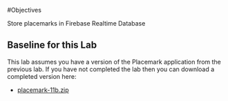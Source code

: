 #Objectives

Store placemarks in Firebase Realtime Database

## Baseline for this Lab

This lab assumes you have a version of the Placemark application from the previous lab. If you have not completed the lab then you can download a completed version here:

- [placemark-11b.zip](archives/placemark-11a.zip)


